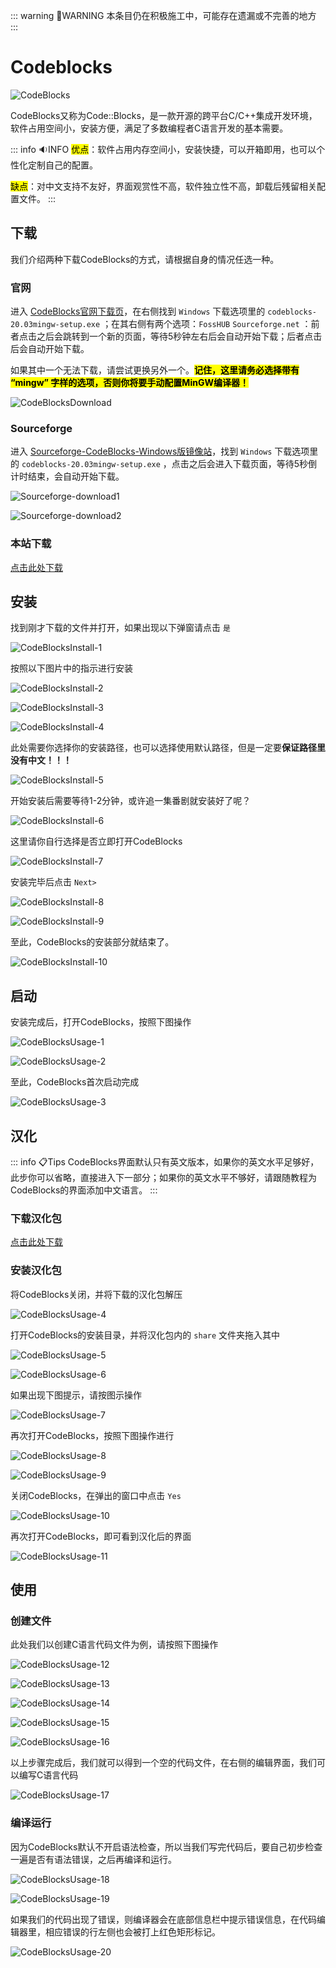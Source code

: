 ::: warning :construction:WARNING
本条目仍在积极施工中，可能存在遗漏或不完善的地方
:::

# Codeblocks

![CodeBlocks](/images/Environment/codeblocks/cdb-1.png)

CodeBlocks又称为Code::Blocks，是一款开源的跨平台C/C++集成开发环境，软件占用空间小，安装方便，满足了多数编程者C语言开发的基本需要。

::: info :sound:INFO
<mark>优点</mark>：软件占用内存空间小，安装快捷，可以开箱即用，也可以个性化定制自己的配置。

<mark>缺点</mark>：对中文支持不友好，界面观赏性不高，软件独立性不高，卸载后残留相关配置文件。
:::

## 下载

我们介绍两种下载CodeBlocks的方式，请根据自身的情况任选一种。

### 官网

进入 [CodeBlocks官网下载页](https://www.codeblocks.org/downloads/binaries/)，在右侧找到 `Windows` 下载选项里的 `codeblocks-20.03mingw-setup.exe` ；在其右侧有两个选项：`FossHUB` `Sourceforge.net` ：前者点击之后会跳转到一个新的页面，等待5秒钟左右后会自动开始下载；后者点击后会自动开始下载。

如果其中一个无法下载，请尝试更换另外一个。<mark>**记住，这里请务必选择带有 “mingw” 字样的选项，否则你将要手动配置MinGW编译器！**</mark>

![CodeBlocksDownload](/images/Environment/codeblocks/download/cdb-2.png)

### Sourceforge

进入 [Sourceforge-CodeBlocks-Windows版镜像站](https://sourceforge.net/projects/codeblocks/files/Binaries/20.03/Windows/)，找到 `Windows` 下载选项里的 `codeblocks-20.03mingw-setup.exe` ，点击之后会进入下载页面，等待5秒倒计时结束，会自动开始下载。

![Sourceforge-download1](/images/Environment/codeblocks/download/cdb-3.png)

![Sourceforge-download2](/images/Environment/codeblocks/download/cdb-4.png)

### 本站下载

[点击此处下载](/download)

## 安装

找到刚才下载的文件并打开，如果出现以下弹窗请点击 `是`

![CodeBlocksInstall-1](/images/Environment/codeblocks/install/cdb-i-1.png)

按照以下图片中的指示进行安装

![CodeBlocksInstall-2](/images/Environment/codeblocks/install/cdb-i-2.png)

![CodeBlocksInstall-3](/images/Environment/codeblocks/install/cdb-i-3.png)

![CodeBlocksInstall-4](/images/Environment/codeblocks/install/cdb-i-4.png)

此处需要你选择你的安装路径，也可以选择使用默认路径，但是一定要**保证路径里没有中文！！！**

![CodeBlocksInstall-5](/images/Environment/codeblocks/install/cdb-i-5.png)

开始安装后需要等待1-2分钟，或许追一集番剧就安装好了呢？

![CodeBlocksInstall-6](/images/Environment/codeblocks/install/cdb-i-6.png)

这里请你自行选择是否立即打开CodeBlocks

![CodeBlocksInstall-7](/images/Environment/codeblocks/install/cdb-i-7.png)

安装完毕后点击 `Next> `

![CodeBlocksInstall-8](/images/Environment/codeblocks/install/cdb-i-8.png)

![CodeBlocksInstall-9](/images/Environment/codeblocks/install/cdb-i-9.png)

至此，CodeBlocks的安装部分就结束了。

![CodeBlocksInstall-10](/images/Environment/codeblocks/install/cdb-i-10.png)

## 启动

安装完成后，打开CodeBlocks，按照下图操作

![CodeBlocksUsage-1](/images/Environment/codeblocks/usage/cdb-u-1.png)

![CodeBlocksUsage-2](/images/Environment/codeblocks/usage/cdb-u-2.png)

至此，CodeBlocks首次启动完成

![CodeBlocksUsage-3](/images/Environment/codeblocks/usage/cdb-u-3.png)

## 汉化

::: info :clipboard:Tips
CodeBlocks界面默认只有英文版本，如果你的英文水平足够好，此步你可以省略，直接进入下一部分；如果你的英文水平不够好，请跟随教程为CodeBlocks的界面添加中文语言。
:::

### 下载汉化包

[点击此处下载](/download)

### 安装汉化包

将CodeBlocks关闭，并将下载的汉化包解压

![CodeBlocksUsage-4](/images/Environment/codeblocks/usage/cdb-u-4.png)

打开CodeBlocks的安装目录，并将汉化包内的 `share` 文件夹拖入其中

![CodeBlocksUsage-5](/images/Environment/codeblocks/usage/cdb-u-5.png)

![CodeBlocksUsage-6](/images/Environment/codeblocks/usage/cdb-u-6.png)

如果出现下图提示，请按图示操作

![CodeBlocksUsage-7](/images/Environment/codeblocks/usage/cdb-u-7.png)

再次打开CodeBlocks，按照下图操作进行

![CodeBlocksUsage-8](/images/Environment/codeblocks/usage/cdb-u-8.png)

![CodeBlocksUsage-9](/images/Environment/codeblocks/usage/cdb-u-9.png)

关闭CodeBlocks，在弹出的窗口中点击 `Yes`

![CodeBlocksUsage-10](/images/Environment/codeblocks/usage/cdb-u-10.png)

再次打开CodeBlocks，即可看到汉化后的界面

![CodeBlocksUsage-11](/images/Environment/codeblocks/usage/cdb-u-11.png)

## 使用

### 创建文件

此处我们以创建C语言代码文件为例，请按照下图操作

![CodeBlocksUsage-12](/images/Environment/codeblocks/usage/cdb-u-12.png)

![CodeBlocksUsage-13](/images/Environment/codeblocks/usage/cdb-u-13.png)

![CodeBlocksUsage-14](/images/Environment/codeblocks/usage/cdb-u-14.png)

![CodeBlocksUsage-15](/images/Environment/codeblocks/usage/cdb-u-15.png)

![CodeBlocksUsage-16](/images/Environment/codeblocks/usage/cdb-u-16.png)

以上步骤完成后，我们就可以得到一个空的代码文件，在右侧的编辑界面，我们可以编写C语言代码

![CodeBlocksUsage-17](/images/Environment/codeblocks/usage/cdb-u-17.png)

### 编译运行

因为CodeBlocks默认不开启语法检查，所以当我们写完代码后，要自己初步检查一遍是否有语法错误，之后再编译和运行。

![CodeBlocksUsage-18](/images/Environment/codeblocks/usage/cdb-u-18.png)

![CodeBlocksUsage-19](/images/Environment/codeblocks/usage/cdb-u-19.png)

如果我们的代码出现了错误，则编译器会在底部信息栏中提示错误信息，在代码编辑器里，相应错误的行左侧也会被打上红色矩形标记。

![CodeBlocksUsage-20](/images/Environment/codeblocks/usage/cdb-u-20.png)
